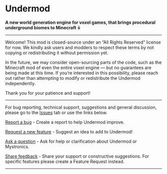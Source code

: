 # Undermod

**A new world generation engine for voxel games, that brings procedural underground biomes to Minecraft ⏚**

---

Welcome! This mod is closed-source under an “All Rights Reserved” license for now. We kindly ask users and modders to respect these terms by not copying or redistributing it without permission yet.

In the future, we may consider open-sourcing parts of the code, such as the Minecraft mod of even the entire voxel engine — but no guarantees are being made at this time. If you’re interested in this possibility, please reach out rather than attempting to modify or redistribute the Undermod independently.

Thank you for your patience and support!

---

For bug reporting, technical support, suggestions and general discussion, please go to the [Issues](https://github.com/mystronics/undermod/issues) tab or use the links below.

[Report a bug](https://github.com/mystronics/undermod/issues/new?template=bug-report.md) - Create a report to help Undermod improve.

[Request a new feature](https://github.com/mystronics/undermod/issues/new?template=feature-request.md) - Suggest an idea to add to Undermod!

[Ask a question](https://github.com/mystronics/undermod/issues/new?template=question.md) - Ask for help or clarification about Undermod or Mystronics.

[Share feedback](https://github.com/mystronics/undermod/issues/new?template=feedback.md) - Share your support or constructive suggestions. For specific features please create a Feature Request instead.

---

